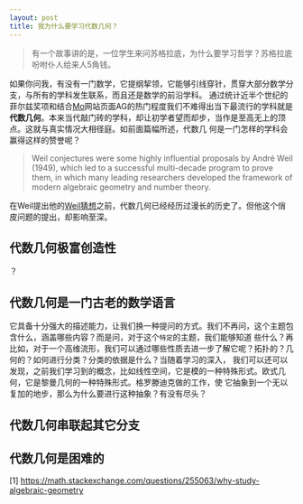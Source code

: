```yaml
---
layout: post
title: 我为什么要学习代数几何？
---
```

>有一个故事讲的是，一位学生来问苏格拉底，为什么要学习哲学？苏格拉底吩咐仆人给来人5角钱。

如果你问我，有没有一门数学，它提纲挈领，它能够引线穿针，贯穿大部分数学分支，与所有的学科发生联系，而且还是数学的前沿学科。
通过统计近半个世纪的菲尔兹奖项和结合[Mo](https://mathoverflow.net/)网站页面AG的热门程度我们不难得出当下最流行的学科就是
**代数几何**。本来当代敲门砖的学科，却让初学者望而却步，当作是至高无上的顶点。这就与真实情况大相径庭。如前面篇幅所述，代数几
何是一门怎样的学科会赢得这样的赞誉呢？  

>  Weil conjectures were some highly influential proposals by André Weil (1949), which led to a successful multi-decade program to prove them, in which many leading researchers developed the framework of modern algebraic geometry and number theory.  

在Weil提出他的[Weil猜想](https://en.wikipedia.org/wiki/Weil_conjectures)之前，代数几何已经经历过漫长的历史了。但他这个俏皮问题的提出，却影响至深。

## 代数几何极富创造性
？

## 代数几何是一门古老的数学语言
它具备十分强大的描述能力，让我们换一种提问的方式。我们不再问，这个主题包含什么，涵盖哪些内容？而是问，对于这个`特定`的主题，我们能够知道
些什么？再比如，对于一个高维流形，我们可以通过哪些性质去进一步了解它呢？拓扑的？几何的？如何进行分类？分类的依据是什么？当随着学习的深入，
我们可以还可以发现，之前我们学习到的概念，比如线性空间，它是模的一种特殊形式。欧式几何，它是黎曼几何的一种特殊形式。格罗滕迪克做的工作，使
它抽象到一个无以复加的地步，那么为什么要进行这种抽象？有没有尽头？  

## 代数几何串联起其它分支


## 代数几何是困难的


[1] https://math.stackexchange.com/questions/255063/why-study-algebraic-geometry
